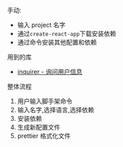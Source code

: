 手动:

- 输入 project 名字
- 通过`create-react-app`下载安装依赖
- 通过命令安装其他配置和依赖

用到的库

- [inquirer - 询问用户信息](https://github.com/SBoudrias/Inquirer.js/)

整体流程

1. 用户输入脚手架命令
2. 输入名字,选择语言,选择依赖
3. 安装依赖
4. 生成新配置文件
5. prettier 格式化文件
